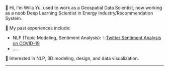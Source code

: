 👋 Hi, I'm Willa Yu, used to work as a Geospatial Data Scientist, now working as a noob Deep Learning Scientist in Energy Industry/Recommendation System.

🌱 My past experiences include:
- NLP (Topic Modeling, Sentiment Analysis): ✨[Twitter Sentiment Analysis on COVID-19](https://github.com/XinyueYu16/COVID-19_UCD_Challenge)
- ....

💞️ Interested in NLP, 3D modeling, design, and data visualization.

-----------------------------

